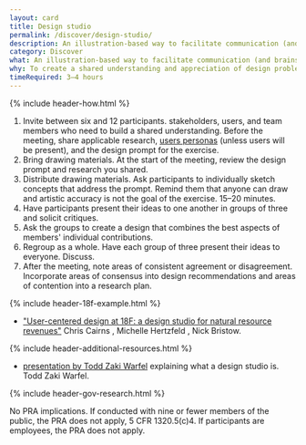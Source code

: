 ```yaml
---
layout: card
title: Design studio
permalink: /discover/design-studio/
description: An illustration-based way to facilitate communication (and brainstorming) between a project team and stakeholders.
category: Discover
what: An illustration-based way to facilitate communication (and brainstorming) between a project team and stakeholders.
why: To create a shared understanding and appreciation of design problems confronting the project team.
timeRequired: 3–4 hours
---
```


{% include header-how.html %}

1. Invite between six and 12 participants. stakeholders, users, and team members who need to build a shared understanding. Before the meeting, share applicable research, [users personas](/decide/personas/) (unless users will be present), and the design prompt for the exercise.
1. Bring drawing materials. At the start of the meeting, review the design prompt and research you shared.
1. Distribute drawing materials. Ask participants to individually sketch concepts that address the prompt. Remind them that anyone can draw and artistic accuracy is not the goal of the exercise. 15–20 minutes.
1. Have participants present their ideas to one another in groups of three and solicit critiques.
1. Ask the groups to create a design that combines the best aspects of members' individual contributions.
1. Regroup as a whole. Have each group of three present their ideas to everyone. Discuss.
1. After the meeting, note areas of consistent agreement or disagreement. Incorporate areas of consensus into design recommendations and areas of contention into a research plan.

{% include header-18f-example.html %}

- ["User-centered design at 18F: a design studio for natural resource revenues"](https://18f.gsa.gov/2014/09/25/design-studio-onrr/) Chris Cairns , Michelle Hertzfeld , Nick Bristow.


<section class="method--section method--section--additional-resources method--section--non-printable-content" markdown="1">
{% include header-additional-resources.html %}

- [presentation by Todd Zaki Warfel](https://vimeo.com/37861987/) explaining what a design studio is. Todd Zaki Warfel.
</section>

<section class="method--section method--section--government-considerations" markdown="1" > {% include header-gov-research.html %}

No PRA implications. If conducted with nine or fewer members of the public, the PRA does not apply, 5 CFR 1320.5(c)4. If participants are employees, the PRA does not apply.
</section>
